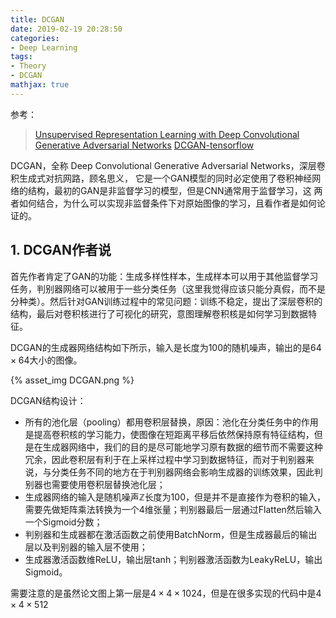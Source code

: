 ```yaml
---
title: DCGAN
date: 2019-02-19 20:28:50
categories:
- Deep Learning
tags:
- Theory
- DCGAN
mathjax: true
---
```


参考：

> [Unsupervised Representation Learning with Deep Convolutional Generative Adversarial Networks](https://arxiv.org/abs/1511.06434)
> [DCGAN-tensorflow](https://github.com/carpedm20/DCGAN-tensorflow)

DCGAN，全称 Deep Convolutional Generative Adversarial Networks，深层卷积生成式对抗网路，顾名思义，
它是一个GAN模型的同时必定使用了卷积神经网络的结构，最初的GAN是非监督学习的模型，但是CNN通常用于监督学习，这
两者如何结合，为什么可以实现非监督条件下对原始图像的学习，且看作者是如何论证的。

<!-- more -->

## 1. DCGAN作者说

首先作者肯定了GAN的功能：生成多样性样本，生成样本可以用于其他监督学习任务，判别器网络可以被用于一些分类任务（这里我觉得应该只能分真假，而不是分种类）。然后针对GAN训练过程中的常见问题：训练不稳定，提出了深层卷积的结构，最后对卷积核进行了可视化的研究，意图理解卷积核是如何学习到数据特征。

DCGAN的生成器网络结构如下所示，输入是长度为100的随机噪声，输出的是$64 \times 64$大小的图像。

{% asset_img DCGAN.png %}

DCGAN结构设计：

* 所有的池化层（pooling）都用卷积层替换，原因：池化在分类任务中的作用是提高卷积核的学习能力，使图像在短距离平移后依然保持原有特征结构，但是在生成器网络中，我们的目的是尽可能地学习原有数据的细节而不需要这种冗余，因此卷积层有利于在上采样过程中学习到数据特征，而对于判别器来说，与分类任务不同的地方在于判别器网络会影响生成器的训练效果，因此判别器也需要使用卷积层替换池化层；
* 生成器网络的输入是随机噪声$\mathbb{Z}$长度为100，但是并不是直接作为卷积的输入，需要先做矩阵乘法转换为一个4维张量；判别器最后一层通过Flatten然后输入一个Sigmoid分数；
* 判别器和生成器都在激活函数之前使用BatchNorm，但是生成器最后的输出层以及判别器的输入层不使用；
* 生成器激活函数维ReLU，输出层tanh；判别器激活函数为LeakyReLU，输出Sigmoid。

需要注意的是虽然论文图上第一层是$4 \times 4 \times 1024$，但是在很多实现的代码中是$4 \times 4 \times 512$









